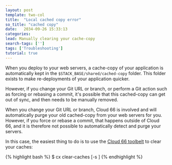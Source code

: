 ```yaml
---
layout: post
template: two-col
title:  "Local cached copy error"
so_title: "cached copy"
date:   2034-09-26 15:33:13
categories: 
lead: Manually clearing your cache-copy
search-tags: ['']
tags: ['Troubleshooting']
tutorial: true
---
```


When you deploy to your web servers, a cache-copy of your application is automatically kept in the `$STACK_BASE/shared/cached-copy` folder.
This folder exists to make re-deployments of your application quicker.

However, if you change your Git URL or branch, or perform a Git action such as forcing or rebasing a commit, it's possible that this cached-copy can get out of sync, and then needs to be manually removed.

When you change your Git URL or branch, Cloud 66 is involved and will automatically purge your old cached-copy from your web servers for you. However, if you force or rebase a commit, that happens outside of Cloud 66, and it is therefore not possible to automatically detect and purge your servers.

In this case, the easiest thing to do is to use the [Cloud 66 toolbelt](/cloud-66-toolbelt/introduction.html) to clear your caches:

{% highlight bash %}
$ cx clear-caches [-s <stack>]
{% endhighlight %}
